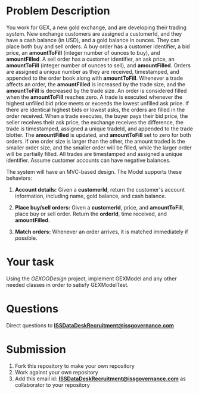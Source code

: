 # Problem Description

You work for GEX, a new gold exchange, and are developing their trading system. New exchange customers are assigned a customerId, and they have a cash balance (in USD), and a gold balance in ounces. They can place both buy and sell orders. A buy order has a customer identifier, a bid price, an **amountToFill** (integer number of ounces to buy), and **amountFilled**. A sell order has a customer identifier, an ask price, an **amountToFill** (integer number of ounces to sell), and **amountFilled**. Orders are assigned a unique number as they are received, timestamped, and appended to the order book along with **amountToFill**. Whenever a trade affects an order, the **amountFilled** is increased by the trade size, and the **amountToFill** is decreased by the trade size. An order is considered filled when the **amountToFill** reaches zero. A trade is executed whenever the highest unfilled bid price meets or exceeds the lowest unfilled ask price. If there are identical highest bids or lowest asks, the orders are filled in the order received. When a trade executes, the buyer pays their bid price, the seller receives their ask price, the exchange receives the difference, the trade is timestamped, assigned a unique tradeId, and appended to the trade blotter. The **amountFilled** is updated, and **amountToFill** set to zero for both orders. If one order size is larger than the other, the amount traded is the smaller order size, and the smaller order will be filled, while the larger order will be partially filled. All trades are timestamped and assigned a unique identifier. Assume customer accounts can have negative balances.

The system will have an MVC-based design. The Model supports these behaviors:

1. **Account details:** Given a **customerId**, return the customer's account information, including name, gold balance, and cash balance.

2. **Place buy/sell orders:** Given a **customerId**, price, and **amountToFill**, place buy or sell order. Return the **orderId**, time received, and **amountFilled**.

3. **Match orders:** Whenever an order arrives, it is matched immediately if possible.

# Your task

Using the _GEXOODesign_ project, implement GEXModel and any other needed classes in order to satisfy GEXModelTest.

# Questions

Direct questions to **ISSDataDeskRecruitment@issgovernance.com**

# Submission

1. Fork this repository to make your own repository 
2. Work against your own repository
3. Add this email id: **ISSDataDeskRecruitment@issgovernance.com** as collaborator to your repository
